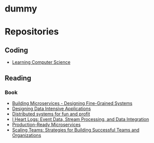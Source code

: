 
dummy
=====

# Repositories

## Coding
  
- [Learning Computer Science](https://github.com/computer-science-engineering/learning-computer-science)  

## Reading

### Book
  
- [Building Microservices -  Designing Fine-Grained Systems](https://github.com/computer-science-engineering/notes-book_bmdfgs)  
- [Designing Data Intensive Applications](https://github.com/computer-science-engineering/notes-book_ddia)  
- [Distributed systems for fun and profit](https://github.com/computer-science-engineering/notes-book_dsffp)  
- [I Heart Logs: Event Data, Stream Processing, and Data Integration](https://github.com/computer-science-engineering/notes-book_i-heart-logs_jay-kreps)  
- [Production-Ready Microservices](https://github.com/computer-science-engineering/notes-book_prm)  
- [Scaling Teams: Strategies for Building Successful Teams and Organizations](https://github.com/computer-science-engineering/notes-book_scaling-teams_grosse_loftesness)  
